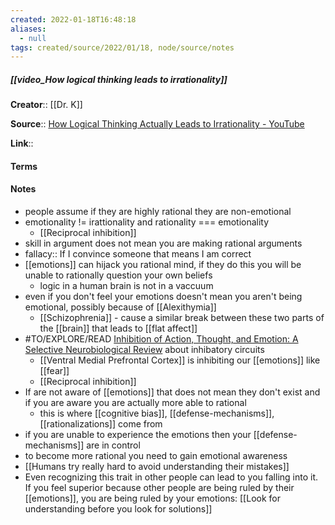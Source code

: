 ```yaml
---
created: 2022-01-18T16:48:18 
aliases:
  - null
tags: created/source/2022/01/18, node/source/notes
---
```


##### [[video_How logical thinking leads to irrationality]]
**Creator**::  [[Dr. K]]

**Source**:: [How Logical Thinking Actually Leads to Irrationality - YouTube](https://www.youtube.com/watch?v=ByYUd6DESQk)

**Link**:: 

#### Terms

#### Notes

- people assume if they are highly rational they are non-emotional
- emotionality != irattionality and rationality === emotionality
	- [[Reciprocal inhibition]]
- skill in argument does not mean you are making rational arguments
- fallacy:: If I convince someone that means I am correct
- [[emotions]] can hijack you rational mind, if they do this you will be unable to rationally question your own beliefs
	- logic in a human brain is not in a vaccuum
- even if you don't feel your emotions doesn't mean you aren't being emotional, possibly because of [[Alexithymia]] 
	- [[Schizophrenia]] - cause a similar break between these two parts of the [[brain]] that leads to [[flat affect]]
- #TO/EXPLORE/READ [Inhibition of Action, Thought, and Emotion: A Selective Neurobiological Review](https://www.ncbi.nlm.nih.gov/pmc/articles/PMC2396584/) about inhibatory circuits
	- [[Ventral Medial Prefrontal Cortex]] is inhibiting our [[emotions]] like [[fear]]
	- [[Reciprocal inhibition]]
- If are not aware of [[emotions]] that does not mean they don't exist and if you are aware you are actually more able to rational
	- this is where [[cognitive bias]], [[defense-mechanisms]], [[rationalizations]] come from
- if you are unable to experience the emotions then your [[defense-mechanisms]] are in control 
- to become more rational you need to gain emotional awareness
- [[Humans try really hard to avoid understanding their mistakes]]
- Even recognizing this trait in other people can lead to you falling into it. If you feel superior because other people are being ruled by their [[emotions]], you are being ruled by your emotions: [[Look for understanding before you look for solutions]]